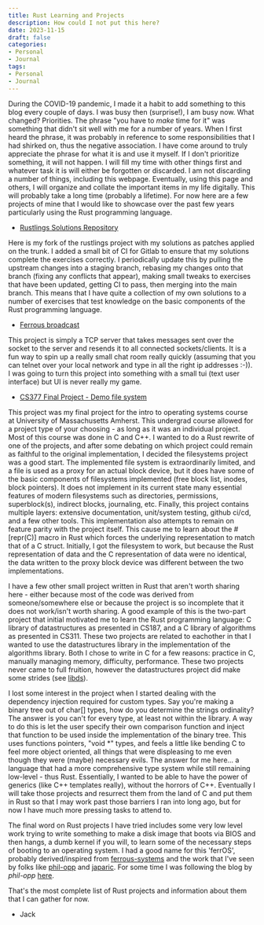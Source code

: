 ```yaml
---
title: Rust Learning and Projects
description: How could I not put this here?
date: 2023-11-15
draft: false
categories:
- Personal
- Journal
tags:
- Personal
- Journal
---
```


During the COVID-19 pandemic, I made it a habit to add something to this blog every couple of days. I was busy then (surprise!), I am busy now. What changed? Priorities. The phrase "you have to *make* time for it" was something that didn't sit well with me for a number of years. When I first heard the phrase, it was probably in reference to some responsibilities that I had shirked on, thus the negative association. I have come around to truly appreciate the phrase for what it is and use it myself. If I don't prioritize something, it will not happen. I will fill my time with other things first and whatever task it is will either be forgotten or discarded. I am not discarding a number of things, including this webpage. Eventually, using this page and others, I will organize and collate the important items in my life digitally. This will probably take a long time (probably a lifetime). For now here are a few projects of mine that I would like to showcase over the past few years particularly using the Rust programming language.

- [Rustlings Solutions Repository](https://gitlab.com/jack-champagne/rustlings)

Here is my fork of the rustlings project with my solutions as patches applied on the trunk. I added a small bit of CI for Gitlab to ensure that my solutions complete the exercises correctly. I periodically update this by pulling the upstream changes into a staging branch, rebasing my changes onto that branch (fixing any conflicts that appear), making small tweaks to exercises that have been updated, getting CI to pass, then merging into the main branch. This means that I have quite a collection of my own solutions to a number of exercises that test knowledge on the basic components of the Rust programming language.

- [Ferrous broadcast](https://gitlab.com/jack-champagne/ferrous-broadcast)

This project is simply a TCP server that takes messages sent over the socket to the server and resends it to all connected sockets/clients. It is a fun way to spin up a really small chat room really quickly (assuming that you can telnet over your local network and type in all the right ip addresses :-)). I was going to turn this project into something with a small tui (text user interface) but UI is never really my game.

- [CS377 Final Project - Demo file system](https://github.com/jack-champagne/cs377-final-project)

This project was my final project for the intro to operating systems course at University of Massachusetts Amherst. This undergrad course allowed for a project type of your choosing - as long as it was an individual project. Most of this course was done in C and C++. I wanted to do a Rust rewrite of one of the projects, and after some debating on which project could remain as faithful to the original implementation, I decided the filesystems project was a good start. The implemented file system is extraordinarily limited, and a file is used as a proxy for an actual block device, but it does have some of the basic components of filesystems implemented (free block list, inodes, block pointers). It does not implement in its current state many essential features of modern filesystems such as directories, permissions, superblock(s), indirect blocks, journaling, etc. Finally, this project contains multiple layers: extensive documentation, unit/system testing, github ci/cd, and a few other tools. This implementation also attempts to remain on feature parity with the project itself. This cause me to learn about the #[repr(C)] macro in Rust which forces the underlying representation to match that of a C struct. Initially, I got the filesystem to work, but because the Rust representation of data and the C representation of data were no identical, the data written to the proxy block device was different between the two implementations.

I have a few other small project written in Rust that aren't worth sharing here - either because most of the code was derived from someone/somewhere else or because the project is so incomplete that it does not work/isn't worth sharing. A good example of this is the two-part project that initial motivated me to learn the Rust programming language: C library of datastructures as presented in CS187, and a C library of algorithms as presented in CS311. These two projects are related to eachother in that I wanted to use the datastructures library in the implementation of the algorithms library. Both I chose to write in C for a few reasons: practice in C, manually managing memory, difficulty, performance. These two projects never came to full fruition, however the datastructures project did make some strides (see [libds](https://github.com/jack-champagne/libds)). 

I lost some interest in the project when I started dealing with the dependency injection required for custom types. Say you're making a binary tree out of char[] types, how do you determine the strings ordinality? The answer is you can't for every type, at least not within the library. A way to do this is let the user specify their own comparison function and inject that function to be used inside the implementation of the binary tree. This uses functions pointers, "void *" types, and feels a little like bending C to feel more object oriented, all things that were displeasing to me even though they were (maybe) necessary evils. The answer for me here... a language that had a more comprehensive type system while still remaining low-level - thus Rust. Essentially, I wanted to be able to have the power of generics (like C++ templates really), without the horrors of C++. Eventually I will take those projects and resurrect them from the land of C and put them in Rust so that I may work past those barriers I ran into long ago, but for now I have much more pressing tasks to attend to.

The final word on Rust projects I have tried includes some very low level work trying to write something to make a disk image that boots via BIOS and then hangs, a dumb kernel if you will, to learn some of the necessary steps of booting to an operating system. I had a good name for this 'ferrOS', probably derived/inspired from [ferrous-systems](https://github.com/ferrous-systems) and the work that I've seen by folks like [phil-opp](https://github.com/phil-opp) and [japaric](https://github.com/japaric). For some time I was following the blog by *phil-opp* [here](https://os.phil-opp.com/).

That's the most complete list of Rust projects and information about them that I can gather for now.

- Jack
